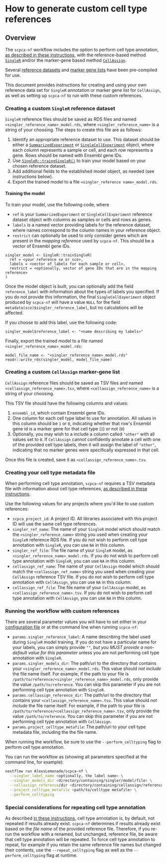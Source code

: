# How to generate custom cell type references


## Overview

The `scpca-nf` workflow includes the option to perform cell type annotation, [as described in these instructions](./external-instructions.md#cell-type-annotation), with the reference-based method [`SingleR`](https://bioconductor.org/packages/release/bioc/html/SingleR.html) and/or the marker-gene based method [`CellAssign`](https://github.com/Irrationone/cellassign).

Several [reference datasets](./external-instructions.md#singler-references) and [marker gene lists](./external-instructions.md#cellassign-references) have been pre-compiled for use.

This document provides instructions for creating and using your own reference data set for `SingleR` annotation or marker gene list for `CellAssign`, as well as setting up `scpca-nf` to run with these custom references.

### Creating a custom `SingleR` reference dataset

`SingleR` reference files should be saved as RDS files and named `<singler_reference_name>_model.rds`, where `<singler_reference_name>` is a string of your choosing.
The steps to create this file are as follows:

1. Identify an appropriate reference dataset to use.
This dataset should be either a [`SummarizedExperiment`](https://rdrr.io/bioc/SummarizedExperiment/man/SummarizedExperiment-class.html) or [`SingleCellExperiment`](https://rdrr.io/bioc/SingleCellExperiment/man/SingleCellExperiment.html) object, where each column represents a sample or cell, and each row represents a gene.
Rows should be named with Ensembl gene IDs.
2. Use [`SingleR::traingSingleR()`](https://rdrr.io/github/LTLA/SingleR/man/trainSingleR.html) to train your model based on your chosen reference dataset.
3. Add additional fields to the established model object, as needed (see instructions below).
4. Export the trained model to a file `<singler_reference name>_model.rds`.


#### Training the model

To train your model, use the following code, where

- `ref` is your `SummarizedExperiment` or `SingleCellExperiment` reference dataset object with columns as samples or cells and rows as genes.
- `labels` is a named vector providing labels for the reference dataset, where names correspond to the column names in your reference object.
- `restrict` can optionally be used to only consider genes which are present in the _mapping reference_ used by `scpca-nf`.
This should be a vector of Ensembl gene IDs.

```
singler_model <- SingleR::trainSingleR(
  ref = <your reference se or sce>,
  labels = <vector of labels for each sample or cell>,
  restrict = <optionally, vector of gene IDs that are in the mapping reference>
)
```

Once the model object is built, you can optionally add the field `reference_label` with information about the types of labels you specified.
If you do not provide this information, the final `SingleCellExperiment` object produced by `scpca-nf` will have a value `NULL` for the field `metadata(sce)$singler_reference_label`, but no calculations will be affected.

If you choose to add this label, use the following code:

```
singler_model$reference_label <- "<name describing my labels>"
```

Finally, export the trained model to a file named `<singler_reference_name>_model.rds`:

```
model_file_name <- "<singler_reference_name>_model.rds"
readr::write_rds(singler_model, model_file_name)
```

### Creating a custom `CellAssign` marker-gene list



`CellAssign` reference files should be saved as TSV files and named `<cellassign_reference_name>.tsv`, where `<cellassign_reference_name>` is a string of your choosing.

This TSV file should have the following columns and values:

1. `ensembl_id`, which contain Ensembl gene IDs.
2. One column for each cell type label to use for annotation.
All values in this column should be `1` or `0`, indicating whether that row's Ensembl gene id is a marker gene for that cell type (`1`) or not (`0`)
3. Optionally, you may wish to a include a column called `"other"` with all values set to `0`.
If `CellAssign` cannot confidently annotate a cell with one of the provided cell type labels, then it will assign the label of `"other"`, indicating that no marker genes were specifically expressed in that cell.

Once this file is created, save it as `<cellassign_reference_name>.tsv`.


### Creating your cell type metadata file

When performing cell type annotation, `scpca-nf` requires a TSV metadata file with information about cell type references, [as described in these instructions](./external-instructions.md#preparing-the-project-cell-type-metadata-file).

Use the following values for any projects where you'd like to use custom references:

- `scpca_project_id`: A project ID.
All libraries associated with this project ID will use the same cell type references.
- `singler_ref_name`: The name of your `SingleR` model which should match the `<singler_reference_name>` string you used when creating your `SingleR` reference RDS file.
If you do not wish to perform cell type annotation with `SingleR`, you can use `NA` in this column.
- `singler_ref_file`: The file name of your `SingleR` model, as `<singler_reference_name>_model.rds`.
If you do not wish to perform cell type annotation with `SingleR`, you can use `NA` in this column.
- `cellassign_ref_name`: The name of your `CellAssign` model which should match the `<cellassign_ref_name>` string you used when creating your `CellAssign` reference TSV file.
If you do not wish to perform cell type annotation with `CellAssign`, you can use `NA` in this column.
- `cellassign_ref_file`: The file name of your `CellAssign` model, as `<cellassign_reference_name>.tsv`.
If you do not wish to perform cell type annotation with `CellAssign`, you can use `NA` in this column.

### Running the workflow with custom references

There are several parameter values you will have to set either in your [configuration file](./external-instructions.md#configuration-files) or at the command line when running `scpca-nf`:


- `params.singler_reference_label`: A name describing the label used during `SingleR` model training.
If you do not have a particular name for your labels, you can simply provide `""`, _but you MUST provide a non-default value for this parameter_ unless you are not performing cell type annotation with `SingleR`.
- `params.singler_models_dir`: The path/uri to the directory that contains your `<singler_reference_name>_model.rds`.
This value should _not include_ the file name itself.
For example, if the path to your file is `/path/to/reference/<singler_reference_name>_model.rds`, only provide the value `/path/to/reference`.
You can skip this parameter if you are not performing cell type annotation with `SingleR`.
- `params.cellassign_reference_dir`: The path/uri to the directory that contains your `<cellassign_reference_name>.tsv`.
This value should _not include_ the file name itself.
For example, if the path to your file is `/path/to/reference/<cellassign_reference_name>.tsv`, only provide the value `/path/to/reference`.
You can skip this parameter if you are not performing cell type annotation with `CellAssign`.
- `params.project_celltype_metafile`: The path/uri to your cell type metadata file, including the the file name.


When running the workflow, be sure to use the `--perform_celltyping` flag to perform cell type annotation.

You can run the workflow as (showing all parameters specified at the command line, for example):

```bash
nextflow run AlexsLemonade/scpca-nf \
  --singler_label_name <optionally, the label name> \
  --singler_models_dir <directory/containing/singler/model/file> \
  --cellassign_reference/dir <directory/containing/cellassign/reference/file> \
  --project_celltype_metafile <path/to/celltype metafile> \
  --perform_celltyping
```

### Special considerations for repeating cell type annotation


As described [in these instructions](./external-instructions.md#repeating-cell-type-annotation), cell type annotation is, by default, not repeated if results already exist.
`scpca-nf` determines if results already exist based on the _file name_ of the provided reference file.
Therefore, if you re-run the workflow with a renamed, but unchanged, reference file, be aware that cell type annotation will be repeated.
To force cell type annotation to repeat, for example if you retain the same reference file names but changed their contents, use the `--repeat_celltyping` flag as well as the `--perform_celltyping` flag at runtime.

